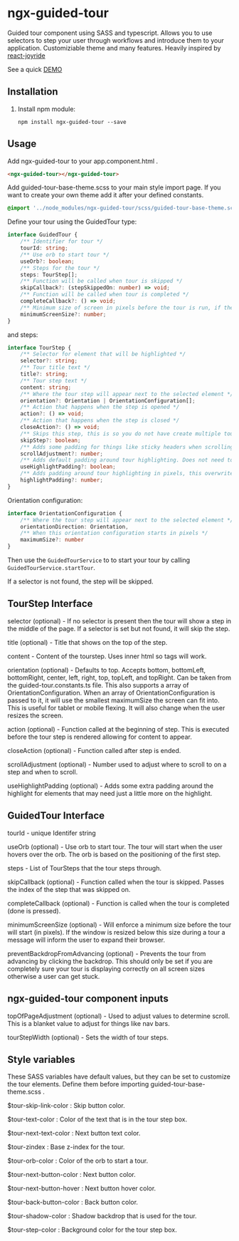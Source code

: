 # ngx-guided-tour
Guided tour component using SASS and typescript. Allows you to use selectors to step your user through workflows and introduce them to your application. Customiziable theme and many features. Heavily inspired by [react-joyride](https://github.com/gilbarbara/react-joyride)

See a quick [DEMO](https://lsqlabs.github.io/ngx-guided-tour/dist/demo/)

## Installation

1. Install npm module:

    `npm install ngx-guided-tour --save`

## Usage

Add ngx-guided-tour to your app.component.html .
    
```html
<ngx-guided-tour></ngx-guided-tour>
```

Add guided-tour-base-theme.scss to your main style import page. If you want to create your own theme add it after your defined constants.

```scss
@import '../node_modules/ngx-guided-tour/scss/guided-tour-base-theme.scss';
```
Define your tour using the GuidedTour type:

```typescript
interface GuidedTour {
    /** Identifier for tour */
    tourId: string;
    /** Use orb to start tour */
    useOrb?: boolean;
    /** Steps for the tour */
    steps: TourStep[];
    /** Function will be called when tour is skipped */
    skipCallback?: (stepSkippedOn: number) => void;
    /** Function will be called when tour is completed */
    completeCallback?: () => void;
    /** Minimum size of screen in pixels before the tour is run, if the tour is resized below this value the user will be told to resize */
    minimumScreenSize?: number;
}
```

and steps:
```typescript
interface TourStep {
    /** Selector for element that will be highlighted */
    selector?: string;
    /** Tour title text */
    title?: string;
    /** Tour step text */
    content: string;
    /** Where the tour step will appear next to the selected element */
    orientation?: Orientation | OrientationConfiguration[];
    /** Action that happens when the step is opened */
    action?: () => void;
    /** Action that happens when the step is closed */
    closeAction?: () => void;
    /** Skips this step, this is so you do not have create multiple tour configurations based on user settings/permissions */
    skipStep?: boolean;
    /** Adds some padding for things like sticky headers when scrolling to an element */
    scrollAdjustment?: number;
    /** Adds default padding around tour highlighting. Does not need to be true for highlightPadding to work */
    useHighlightPadding?: boolean;
    /** Adds padding around tour highlighting in pixels, this overwrites the default for this step. Is not dependent on useHighlightPadding being true */
    highlightPadding?: number;
}
```

Orientation configuration:
```typescript
interface OrientationConfiguration {
    /** Where the tour step will appear next to the selected element */
    orientationDirection: Orientation,
    /** When this orientation configuration starts in pixels */
    maximumSize?: number
}
```

Then use the `GuidedTourService` to to start your tour by calling `GuidedTourService.startTour`.

If a selector is not found, the step will be skipped.

## TourStep Interface

selector (optional) - If no selector is present then the tour will show a step in the middle of the page. If a selector is set but not found, it will skip the step.

title (optional) - Title that shows on the top of the step.

content - Content of the tourstep. Uses inner html so tags will work.

orientation (optional) - Defaults to top. Accepts bottom, bottomLeft, bottomRight, center, left, right, top, topLeft, and topRight. Can be taken from the guided-tour.constants.ts file. This also supports a array of OrientationConfiguration. When an array of OrientationConfiguration is passed to it, it will use the smallest maximumSize the screen can fit into. This is useful for tablet or mobile flexing. It will also change when the user resizes the screen.

action (optional) - Function called at the beginning of step. This is executed before the tour step is rendered allowing for content to appear.

closeAction (optional) - Function called after step is ended.

scrollAdjustment (optional) - Number used to adjust where to scroll to on a step and when to scroll.

useHighlightPadding (optional) - Adds some extra padding around the highlight for elements that may need just a little more on the highlight.

## GuidedTour Interface

tourId - unique Identifer string

useOrb (optional) - Use orb to start tour. The tour will start when the user hovers over the orb. The orb is based on the positioning of the first step.

steps - List of TourSteps that the tour steps through.

skipCallback (optional) - Function called when the tour is skipped. Passes the index of the step that was skipped on.

completeCallback (optional) - Function is called when the tour is completed (done is pressed).

minimumScreenSize (optional) - Will enforce a minimum size before the tour will start (in pixels). If the window is resized below this size during a tour a message will inform the user to expand their browser.

preventBackdropFromAdvancing (optional) - Prevents the tour from advancing by clicking the backdrop. This should only be set if you are completely sure your tour is displaying correctly on all screen sizes otherwise a user can get stuck.

## ngx-guided-tour component inputs

topOfPageAdjustment (optional) - Used to adjust values to determine scroll. This is a blanket value to adjust for things like nav bars.

tourStepWidth (optional) - Sets the width of tour steps.

## Style variables
These SASS variables have default values, but they can be set to customize the tour elements. Define them before importing guided-tour-base-theme.scss .

$tour-skip-link-color : Skip button color.

$tour-text-color : Color of the text that is in the tour step box.

$tour-next-text-color : Next button text color.

$tour-zindex : Base z-index for the tour.

$tour-orb-color : Color of the orb to start a tour.

$tour-next-button-color : Next button color.

$tour-next-button-hover : Next button hover color.

$tour-back-button-color : Back button color.

$tour-shadow-color : Shadow backdrop that is used for the tour.

$tour-step-color : Background color for the tour step box.